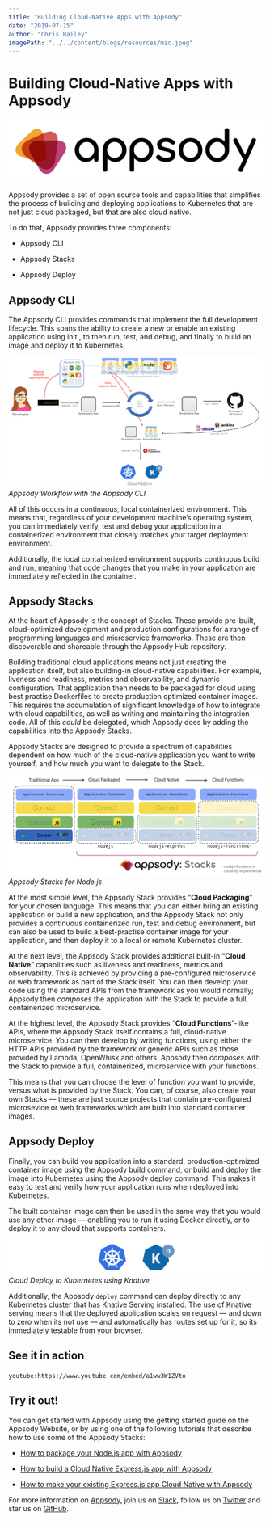 ```yaml
---
title: "Building Cloud-Native Apps with Appsody"
date: "2019-07-15"
author: "Chris Bailey"
imagePath: "../../content/blogs/resources/mic.jpeg"
---
```


# Building Cloud-Native Apps with Appsody

![Appsody](./resources/appsodylogo.png)

Appsody provides a set of open source tools and capabilities that simplifies the process of building and deploying applications to Kubernetes that are not just cloud packaged, but that are also cloud native.

To do that, Appsody provides three components:

* Appsody CLI

* Appsody Stacks

* Appsody Deploy

## Appsody CLI

The Appsody CLI provides commands that implement the full development lifecycle. This spans the ability to create a new or enable an existing application using init , to then run, test, and debug, and finally to build an image and deploy it to Kubernetes.

![Appsody Workflow with the Appsody CLI](./resources/appsody1.png)*Appsody Workflow with the Appsody CLI*

All of this occurs in a continuous, local containerized environment. This means that, regardless of your development machine’s operating system, you can immediately verify, test and debug your application in a containerized environment that closely matches your target deployment environment.

Additionally, the local containerized environment supports continuous build and run, meaning that code changes that you make in your application are immediately reflected in the container.

## Appsody Stacks

At the heart of Appsody is the concept of Stacks. These provide pre-built, cloud-optimized development and production configurations for a range of programming languages and microservice frameworks. These are then discoverable and shareable through the Appsody Hub repository.

Building traditional cloud applications means not just creating the application itself, but also building-in cloud-native capabilities. For example, liveness and readiness, metrics and observability, and dynamic configuration. That application then needs to be packaged for cloud using best practise Dockerfiles to create production optimized container images. This requires the accumulation of significant knowledge of how to integrate with cloud capabilities, as well as writing and maintaining the integration code. All of this *could* be delegated, which Appsody does by adding the capabilities into the Appsody Stacks.

Appsody Stacks are designed to provide a spectrum of capabilities dependent on how much of the cloud-native application you want to write yourself, and how much you want to delegate to the Stack.

![Appsody Stacks for Node.js](./resources/appsodystacks.png)*Appsody Stacks for Node.js*

At the most simple level, the Appsody Stack provides “**Cloud Packaging**” for your chosen language. This means that you can either bring an existing application or build a new application, and the Appsody Stack not only provides a continuous containerized run, test and debug environment, but can also be used to build a best-practise container image for your application, and then deploy it to a local or remote Kubernetes cluster.

At the next level, the Appsody Stack provides additional built-in “**Cloud Native**” capabilities such as liveness and readiness, metrics and observability. This is achieved by providing a pre-configured microservice or web framework as part of the Stack itself. You can then develop your code using the standard APIs from the framework as you would normally; Appsody then *composes* the application with the Stack to provide a full, containerized microservice.

At the highest level, the Appsody Stack provides “**Cloud Functions**”-like APIs, where the Appsody Stack itself contains a full, cloud-native microservice. You can then develop by writing functions, using either the HTTP APIs provided by the framework or generic APIs such as those provided by Lambda, OpenWhisk and others. Appsody then *composes* with the Stack to provide a full, containerized, microservice with your functions.

This means that you can choose the level of function *you* want to provide, versus what is provided by the Stack. You can, of course, also create your own Stacks — these are just source projects that contain pre-configured microsevice or web frameworks which are built into standard container images.

## Appsody Deploy

Finally, you can build you application into a standard, production-optimized container image using the Appsody build command, or build and deploy the image into Kubernetes using the Appsody deploy command. This makes it easy to test and verify how your application runs when deployed into Kubernetes.

The built container image can then be used in the same way that you would use any other image — enabling you to run it using Docker directly, or to deploy it to any cloud that supports containers.

![Cloud Deploy to Kubernetes using Knative](./resources/kubernetesandknative.png)*Cloud Deploy to Kubernetes using Knative*

Additionally, the Appsody `deploy` command can deploy directly to any Kubernetes cluster that has [Knative Serving](https://knative.dev) installed. The use of Knative serving means that the deployed application scales on request — and down to zero when its not use — and automatically has routes set up for it, so its immediately testable from your browser.

## See it in action

<!-- <center><iframe width="560" height="315" src="https://www.youtube.com/embed/a1ww3W1ZVto" frameborder="0" allowfullscreen></iframe></center> -->
`youtube:https://www.youtube.com/embed/a1ww3W1ZVto`

## Try it out!

You can get started with Appsody using the getting started guide on the Appsody Website, or by using one of the following tutorials that describe how to use some of the Appsody Stacks:

* [How to package your Node.js app with Appsody](https://medium.com/appsody/nodes-cloud-packaged-fe60e29b699d)

* [How to build a Cloud Native Express.js app with Appsody](https://medium.com/appsody/nodejs-express-cloud-native-70022e7d5371)

* [How to make your existing Express.js app Cloud Native with Appsody](https://medium.com/appsody/nodejs-express-enablement-f6fc2609bc00)

For more information on [Appsody](https://appsody.dev), join us on [Slack](http://appsody-slack.eu-gb.mybluemix.net), follow us on [Twitter](https://twitter.com/appsodydev) and star us on [GitHub](https://github.com/appsody).
